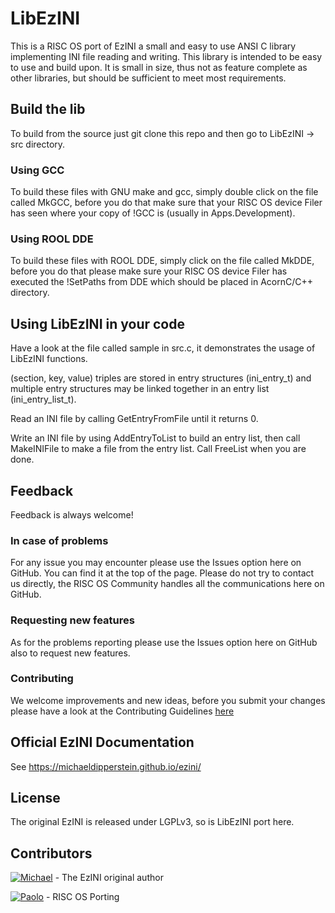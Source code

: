 # LibEzINI
This is a RISC OS port of EzINI a small and easy to use ANSI C library implementing INI file reading and writing.
This library is intended to be easy to use and build upon.  It is small in size, thus not as feature complete as other libraries, but should be sufficient to meet most requirements.

## Build the lib
To build from the source just git clone this repo and then go to LibEzINI -> src directory.

### Using GCC
To build these files with GNU make and gcc, simply double click on the file called MkGCC, before you do that make sure that your RISC OS device Filer has seen where your copy of !GCC is (usually in Apps.Development).

### Using ROOL DDE
To build these files with ROOL DDE, simply click on the file called MkDDE, before you do that please make sure your RISC OS device Filer has executed the !SetPaths from DDE which should be placed in AcornC/C++ directory.

## Using LibEzINI in your code
Have a look at the file called sample in src.c, it demonstrates the usage of LibEzINI functions.

(section, key, value) triples are stored in entry structures (ini_entry_t) and
multiple entry structures may be linked together in an entry list
(ini_entry_list_t).

Read an INI file by calling GetEntryFromFile until it returns 0.

Write an INI file by using AddEntryToList to build an entry list, then call
MakeINIFile to make a file from the entry list.  Call FreeList when you are
done.

## Feedback
Feedback is always welcome!

### In case of problems
For any issue you may encounter please use the Issues option here on GitHub. You can find it at the top of the page. Please do not try to contact us directly, the RISC OS Community handles all the communications here on GitHub.

### Requesting new features
As for the problems reporting please use the Issues option here on GitHub also to request new features.

### Contributing
We welcome improvements and new ideas, before you submit your changes please have a look at the Contributing Guidelines [here](../CONTRIBUTING.md)

## Official EzINI Documentation
See https://michaeldipperstein.github.io/ezini/

## License
The original EzINI is released under LGPLv3, so is LibEzINI port here.

## Contributors
[![Michael](https://avatars2.githubusercontent.com/u/30029592?s=42&v=4)](https://github.com/MichaelDipperstein) - The EzINI original author

[![Paolo](https://avatars2.githubusercontent.com/u/8824337?s=42&v=4)](https://github.com/pzaino) - RISC OS Porting
